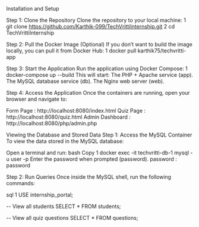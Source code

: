 Installation and Setup

Step 1: Clone the Repository
Clone the repository to your local machine:
1 git clone https://github.com/Karthik-099/TechVrittiInternship.git
2 cd TechVrittiInternship


Step 2: Pull the Docker Image (Optional)
If you don’t want to build the image locally, you can pull it from Docker Hub:
1 docker pull karthik75/techvritti-app


Step 3: Start the Application
Run the application using Docker Compose:
1 docker-compose up --build
This will start:
The PHP + Apache service (app).
The MySQL database service (db).
The Nginx web server (web).


Step 4: Access the Application
Once the containers are running, open your browser and navigate to:

Form Page : http://localhost:8080/index.html
Quiz Page : http://localhost:8080/quiz.html
Admin Dashboard : http://localhost:8080/php/admin.php


Viewing the Database and Stored Data
Step 1: Access the MySQL Container
To view the data stored in the MySQL database:

Open a terminal and run:
bash
Copy
1 docker exec -it techvritti-db-1 mysql -u user -p
Enter the password when prompted (password).
password : password


Step 2: Run Queries
Once inside the MySQL shell, run the following commands:

sql
1 USE internship_portal;

-- View all students
SELECT * FROM students;

-- View all quiz questions
SELECT * FROM questions;

